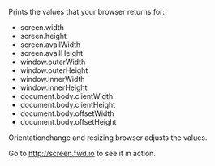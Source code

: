 Prints the values that your browser returns for: 

* screen.width 
* screen.height
* screen.availWidth
* screen.availHeight
* window.outerWidth
* window.outerHeight
* window.innerWidth
* window.innerHeight
* document.body.clientWidth
* document.body.clientHeight
* document.body.offsetWidth
* document.body.offsetHeight

Orientationchange and resizing browser adjusts the values.

Go to http://screen.fwd.io to see it in action.